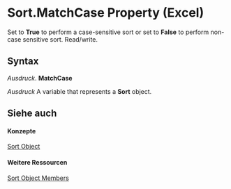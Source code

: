 
# Sort.MatchCase Property (Excel)

Set to  **True** to perform a case-sensitive sort or set to **False** to perform non-case sensitive sort. Read/write.


## Syntax

 _Ausdruck_. **MatchCase**

 _Ausdruck_ A variable that represents a **Sort** object.


## Siehe auch


#### Konzepte


[Sort Object](637ee681-743c-5196-2bfc-4a5bea025295.md)
#### Weitere Ressourcen


[Sort Object Members](http://msdn.microsoft.com/library/032ef613-d7f4-9fdc-e58c-3a1749396b3e%28Office.15%29.aspx)